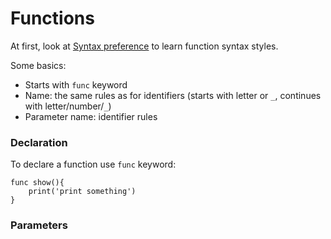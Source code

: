 # Functions
At first, look at [Syntax preference](syntax_preference.md) to learn function syntax styles.

Some basics:
- Starts with `func` keyword
- Name: the same rules as for identifiers (starts with letter or `_`, continues with letter/number/`_`)
- Parameter name: identifier rules

### Declaration
To declare a function use `func` keyword:
```
func show(){
    print('print something')
}
```

### Parameters

